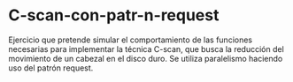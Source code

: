 # C-scan-con-patr-n-request
Ejercicio que pretende simular el comportamiento de las funciones necesarias para implementar la técnica C-scan, que busca la reducción del movimiento de un cabezal en el disco duro. Se utiliza paralelismo haciendo uso del patrón request.
